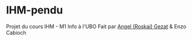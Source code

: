 # IHM-pendu
Projet du cours IHM - M1 Info à l'UBO
Fait par [Angel (Roskai) Gezat](https://github.com/Roskai) & Enzo Cabioch

